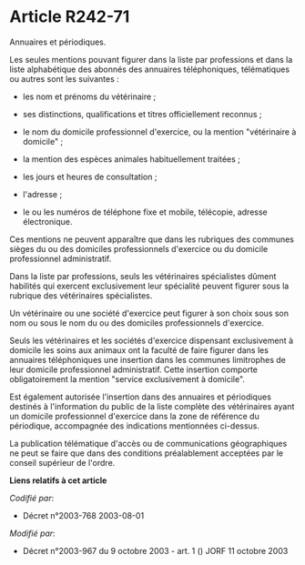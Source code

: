 # Article R242-71

Annuaires et périodiques.

Les seules mentions pouvant figurer dans la liste par professions et dans la liste alphabétique des abonnés des annuaires
téléphoniques, télématiques ou autres sont les suivantes :

- les nom et prénoms du vétérinaire ;

- ses distinctions, qualifications et titres officiellement reconnus ;

- le nom du domicile professionnel d'exercice, ou la mention "vétérinaire à domicile" ;

- la mention des espèces animales habituellement traitées ;

- les jours et heures de consultation ;

- l'adresse ;

- le ou les numéros de téléphone fixe et mobile, télécopie, adresse électronique.

Ces mentions ne peuvent apparaître que dans les rubriques des communes sièges du ou des domiciles professionnels d'exercice
ou du domicile professionnel administratif.

Dans la liste par professions, seuls les vétérinaires spécialistes dûment habilités qui exercent exclusivement leur
spécialité peuvent figurer sous la rubrique des vétérinaires spécialistes.

Un vétérinaire ou une société d'exercice peut figurer à son choix sous son nom ou sous le nom du ou des domiciles
professionnels d'exercice.

Seuls les vétérinaires et les sociétés d'exercice dispensant exclusivement à domicile les soins aux animaux ont la faculté de
faire figurer dans les annuaires téléphoniques une insertion dans les communes limitrophes de leur domicile professionnel
administratif. Cette insertion comporte obligatoirement la mention "service exclusivement à domicile".

Est également autorisée l'insertion dans des annuaires et périodiques destinés à l'information du public de la liste complète
des vétérinaires ayant un domicile professionnel d'exercice dans la zone de référence du périodique, accompagnée des
indications mentionnées ci-dessus.

La publication télématique d'accès ou de communications géographiques ne peut se faire que dans des conditions préalablement
acceptées par le conseil supérieur de l'ordre.

**Liens relatifs à cet article**

_Codifié par_:

  - Décret n°2003-768 2003-08-01

_Modifié par_:

  - Décret n°2003-967 du 9 octobre 2003 - art. 1 () JORF 11 octobre 2003
